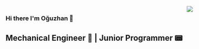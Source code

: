 <img src="https://media.giphy.com/media/12qj9BbWNWbnz2/giphy.gif" align="right">

### Hi there I'm Oğuzhan 🙋
## Mechanical Engineer :nut_and_bolt: | Junior Programmer :pager:
